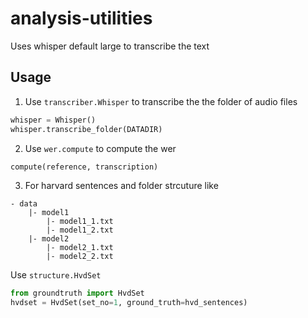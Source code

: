 # analysis-utilities

Uses whisper default large to transcribe the text

## Usage

1. Use `transcriber.Whisper` to transcribe the the folder of audio files

```python
whisper = Whisper()
whisper.transcribe_folder(DATADIR)
```

2. Use `wer.compute` to compute the wer

```python
compute(reference, transcription)
```

3. For harvard sentences and folder strcuture like

```
- data
    |- model1
        |- model1_1.txt
        |- model1_2.txt
    |- model2
        |- model2_1.txt
        |- model2_2.txt
```

Use `structure.HvdSet`

```python
from groundtruth import HvdSet
hvdset = HvdSet(set_no=1, ground_truth=hvd_sentences)
```
